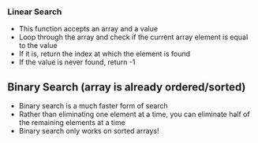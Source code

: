 ### Linear Search
* This function accepts an array and a value
* Loop through the array and check if the current array element is equal to the value
* If it is, return the index at which the element is found
* If the value is never found, return -1

## Binary Search (array is already ordered/sorted)
* Binary search is a much faster form of search
* Rather than eliminating one element at a time, you can eliminate half of the remaining elements at a time
* Binary search only works on sorted arrays!